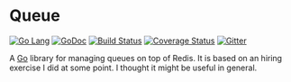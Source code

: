 Queue
=========
[![Go Lang](http://kavehmz.github.io/static/gopher/gopher-front.svg)](https://golang.org/)
[![GoDoc](https://godoc.org/github.com/kavehmz/queue?status.svg)](https://godoc.org/github.com/kavehmz/queue)
[![Build Status](https://travis-ci.org/kavehmz/queue.svg?branch=master)](https://travis-ci.org/kavehmz/queue)
[![Coverage Status](https://coveralls.io/repos/kavehmz/queue/badge.svg?branch=master&service=github)](https://coveralls.io/github/kavehmz/queue?branch=master)
[![Gitter](https://badges.gitter.im/Join%20Chat.svg)](https://gitter.im/kavehmz/queue)

A [Go](http://golang.org) library for managing queues on top of Redis. It is based on an hiring exercise I did at some point. I thought it might be useful in general.
